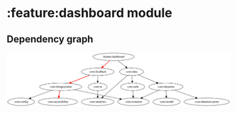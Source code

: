 # :feature:dashboard module

## Dependency graph

![Dependency graph](../../docs/images/graphs/dep_graph_feature_dashboard.svg)
